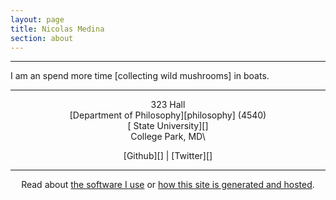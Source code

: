 ```yaml
---
layout: page
title: Nicolas Medina
section: about
---
```


* * * * *

<p style="text-align: justify">
I am an  spend more time [collecting wild
mushrooms] in boats.
</p>

* * * * *

<div style="text-align:center">

323 Hall\
[Department of Philosophy][philosophy] (4540)\
[ State University][]\
College Park, MD\

[Github][] | [Twitter][]

* * * * *

Read about
[the software I use][] or [how this site is generated and hosted][].

</div>

  [the software I use]: /software
  [how this site is generated and hosted]: /site
